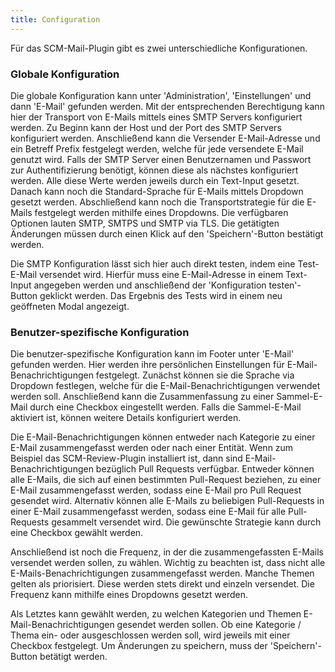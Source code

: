 ```yaml
---
title: Configuration
---
```

Für das SCM-Mail-Plugin gibt es zwei unterschiedliche Konfigurationen.

### Globale Konfiguration

Die globale Konfiguration kann unter 'Administration', 'Einstellungen' und dann 'E-Mail' gefunden werden.
Mit der entsprechenden Berechtigung kann hier der Transport von E-Mails mittels eines SMTP Servers konfiguriert werden.
Zu Beginn kann der Host und der Port des SMTP Servers konfiguriert werden.
Anschließend kann die Versender E-Mail-Adresse und ein Betreff Prefix festgelegt werden, welche für jede versendete E-Mail genutzt wird.
Falls der SMTP Server einen Benutzernamen und Passwort zur Authentifizierung benötigt, können diese als nächstes konfiguriert werden.
Alle diese Werte werden jeweils durch ein Text-Input gesetzt.
Danach kann noch die Standard-Sprache für E-Mails mittels Dropdown gesetzt werden.
Abschließend kann noch die Transportstrategie für die E-Mails festgelegt werden mithilfe eines Dropdowns.
Die verfügbaren Optionen lauten SMTP, SMTPS und SMTP via TLS.
Die getätigten Änderungen müssen durch einen Klick auf den 'Speichern'-Button bestätigt werden.

Die SMTP Konfiguration lässt sich hier auch direkt testen, indem eine Test-E-Mail versendet wird.
Hierfür muss eine E-Mail-Adresse in einem Text-Input angegeben werden und anschließend der 'Konfiguration testen'-Button geklickt werden.
Das Ergebnis des Tests wird in einem neu geöffneten Modal angezeigt.

### Benutzer-spezifische Konfiguration

Die benutzer-spezifische Konfiguration kann im Footer unter 'E-Mail' gefunden werden.
Hier werden ihre persönlichen Einstellungen für E-Mail-Benachrichtigungen festgelegt.
Zunächst können sie die Sprache via Dropdown festlegen, welche für die E-Mail-Benachrichtigungen verwendet werden soll.
Anschließend kann die Zusammenfassung zu einer Sammel-E-Mail durch eine Checkbox eingestellt werden.
Falls die Sammel-E-Mail aktiviert ist, können weitere Details konfiguriert werden.

Die E-Mail-Benachrichtigungen können entweder nach Kategorie zu einer E-Mail zusammengefasst werden oder nach einer Entität.
Wenn zum Beispiel das SCM-Review-Plugin installiert ist, dann sind E-Mail-Benachrichtigungen bezüglich Pull Requests verfügbar.
Entweder können alle E-Mails, die sich auf einen bestimmten Pull-Request beziehen, zu einer E-Mail zusammengefasst werden,
sodass eine E-Mail pro Pull Request gesendet wird.
Alternativ können alle E-Mails zu beliebigen Pull-Requests in einer E-Mail zusammengefasst werden, sodass eine E-Mail für
alle Pull-Requests gesammelt versendet wird.
Die gewünschte Strategie kann durch eine Checkbox gewählt werden.

Anschließend ist noch die Frequenz, in der die zusammengefassten E-Mails versendet werden sollen, zu wählen.
Wichtig zu beachten ist, dass nicht alle E-Mails-Benachrichtigungen zusammengefasst werden.
Manche Themen gelten als priorisiert. Diese werden stets direkt und einzeln versendet.
Die Frequenz kann mithilfe eines Dropdowns gesetzt werden.

Als Letztes kann gewählt werden, zu welchen Kategorien und Themen E-Mail-Benachrichtigungen gesendet werden sollen.
Ob eine Kategorie / Thema ein- oder ausgeschlossen werden soll, wird jeweils mit einer Checkbox festgelegt.
Um Änderungen zu speichern, muss der 'Speichern'-Button betätigt werden.
